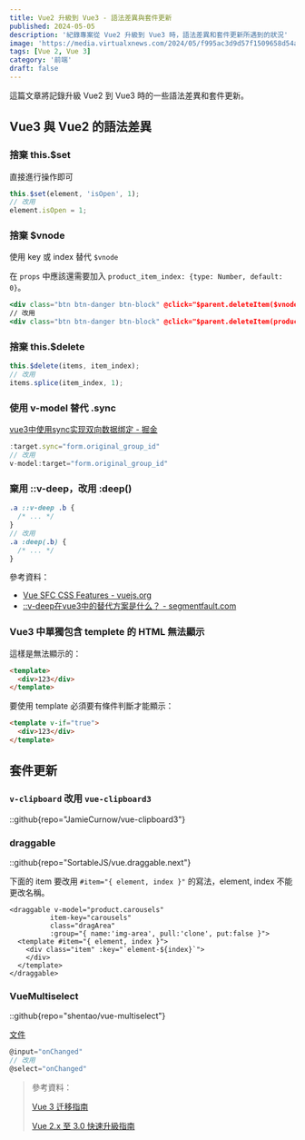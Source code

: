 ```yaml
---
title: Vue2 升級到 Vue3 - 語法差異與套件更新
published: 2024-05-05
description: '紀錄專案從 Vue2 升級到 Vue3 時，語法差異和套件更新所遇到的狀況'
image: 'https://media.virtualxnews.com/2024/05/f995ac3d9d57f1509658d54a5b48529c.png'
tags: [Vue 2, Vue 3]
category: '前端'
draft: false 
---
```


這篇文章將記錄升級 Vue2 到 Vue3 時的一些語法差異和套件更新。

## Vue3 與 Vue2 的語法差異

### 捨棄 this.$set

直接進行操作即可

```javascript
this.$set(element, 'isOpen', 1);
// 改用
element.isOpen = 1;
```

### 捨棄 $vnode

使用 key 或 index 替代 `$vnode`

在 `props` 中應該還需要加入 `product_item_index: {type: Number, default: 0}`。

```jsx
<div class="btn btn-danger btn-block" @click="$parent.deleteItem($vnode.key)">刪除</div>
// 改用
<div class="btn btn-danger btn-block" @click="$parent.deleteItem(product_item_index)">刪除</div>
```

### 捨棄 this.$delete

```javascript
this.$delete(items, item_index);
// 改用
items.splice(item_index, 1);
```

### 使用 v-model 替代 .sync

[vue3中使用sync实现双向数据绑定 - 掘金](https://juejin.cn/post/7148732203537530893)

```javascript
:target.sync="form.original_group_id"
// 改用
v-model:target="form.original_group_id"
```

### 棄用 ::v-deep，改用 :deep()

```scss
.a ::v-deep .b {
  /* ... */
}
// 改用
.a :deep(.b) {
  /* ... */
}
```

參考資料：
- [Vue SFC CSS Features - vuejs.org](https://vuejs.org/api/sfc-css-features.html#deep-selectors)
- [::v-deep在vue3中的替代方案是什么？ - segmentfault.com](https://segmentfault.com/q/1010000042617891)

### Vue3 中單獨包含 templete 的 HTML 無法顯示

這樣是無法顯示的：

```html
<template>
  <div>123</div>
</template>
```

要使用 template 必須要有條件判斷才能顯示：

```html
<template v-if="true">
  <div>123</div>
</template>
```

## 套件更新

### `v-clipboard` 改用 `vue-clipboard3`

::github{repo="JamieCurnow/vue-clipboard3"}

### draggable

::github{repo="SortableJS/vue.draggable.next"}

下面的 item 要改用 `#item="{ element, index }"` 的寫法，element, index 不能更改名稱。

```vue
<draggable v-model="product.carousels"
          item-key="carousels"
          class="dragArea"
          :group="{ name:'img-area', pull:'clone', put:false }">
  <template #item="{ element, index }">
    <div class="item" :key="`element-${index}`">
    </div>
  </template>
</draggable>
```

### VueMultiselect

::github{repo="shentao/vue-multiselect"}

[文件](https://vue-multiselect.js.org/)

```javascript
@input="onChanged"
// 改用
@select="onChanged"
```

> 參考資料：
>
> [Vue 3 迁移指南](https://v3-migration.vuejs.org/zh/)
>
> [Vue 2.x 至 3.0 快速升級指南](https://book.vue.tw/appendix/migration.html)